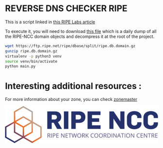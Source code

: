 # REVERSE DNS CHECKER RIPE

This is a script linked in [this RIPE Labs article](https://labs.ripe.net)

To execute it, you will need to download [this file](https://ftp.ripe.net/ripe/dbase/split/ripe.db.domain.gz) which is a
daily dump of all the RIPE-NCC domain objects and decompress it at the root of the project.

```bash
wget https://ftp.ripe.net/ripe/dbase/split/ripe.db.domain.gz
gunzip ripe.db.domain.gz
virtualenv -p python3 venv
source venv/bin/activate
python main.py
```

# Interesting additional resources :
For more information about your zone, you can check [zonemaster](https://zonemaster.net)


![](static/RIPE_NCC_Logo2015.png)

